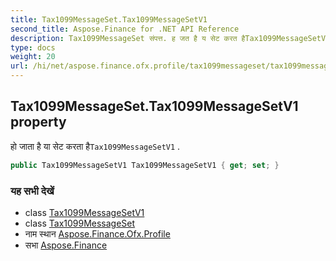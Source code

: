 ```yaml
---
title: Tax1099MessageSet.Tax1099MessageSetV1
second_title: Aspose.Finance for .NET API Reference
description: Tax1099MessageSet संपत्त. ह जत है य सेट करत हैTax1099MessageSetV1 .
type: docs
weight: 20
url: /hi/net/aspose.finance.ofx.profile/tax1099messageset/tax1099messagesetv1/
---
```

## Tax1099MessageSet.Tax1099MessageSetV1 property

हो जाता है या सेट करता है`Tax1099MessageSetV1` .

```csharp
public Tax1099MessageSetV1 Tax1099MessageSetV1 { get; set; }
```

### यह सभी देखें

* class [Tax1099MessageSetV1](../../tax1099messagesetv1/)
* class [Tax1099MessageSet](../)
* नाम स्थान [Aspose.Finance.Ofx.Profile](../../tax1099messageset/)
* सभा [Aspose.Finance](../../../)


